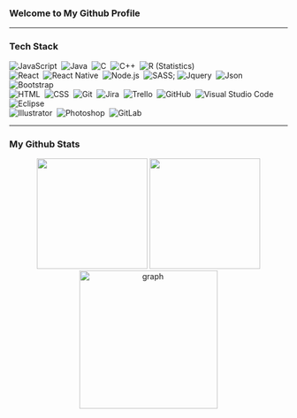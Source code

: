 ### Welcome to My Github Profile ###

***

### Tech Stack

![JavaScript](https://img.shields.io/badge/-JavaScript-05122A?style=flat&logo=javascript)&nbsp;
![Java](https://img.shields.io/badge/-Java-05122A?style=flat&logo=Java&logoColor=FFA518)&nbsp;
![C](https://img.shields.io/badge/-C-05122A?style=flat&logo=C&logoColor=A8B9CC)&nbsp;
![C++](https://img.shields.io/badge/-C++-05122A?style=flat&logo=C%2B%2B&logoColor=00599C)&nbsp;
![R (Statistics)](https://img.shields.io/badge/-R-05122A?style=flat&logo=R&logoColor=276DC3)\
![React](https://img.shields.io/badge/-React-05122A?style=flat&logo=react)&nbsp;
![React Native](https://img.shields.io/badge/-Reactnative-05122A?style=flat&logo=react)&nbsp;
![Node.js](https://img.shields.io/badge/-Node.js-05122A?style=flat&logo=node.js)&nbsp;
![SASS](https://img.shields.io/badge/-SASS-05122A?style=flat&logo=sass&logoColor=563D7C);
![Jquery](https://img.shields.io/badge/-Jquery-05122A?style=flat&logo=jquery)&nbsp;
![Json](https://img.shields.io/badge/-Json-05122A?style=flat&logo=json)&nbsp;
![Bootstrap](https://img.shields.io/badge/-Bootstrap-05122A?style=flat&logo=bootstrap&logoColor=563D7C)\
![HTML](https://img.shields.io/badge/-HTML-05122A?style=flat&logo=HTML5)&nbsp;
![CSS](https://img.shields.io/badge/-CSS-05122A?style=flat&logo=CSS3&logoColor=1572B6)&nbsp;
![Git](https://img.shields.io/badge/-Git-05122A?style=flat&logo=git)&nbsp;
![Jira](https://img.shields.io/badge/-Jira-05122A?style=flat&logo=jira)&nbsp;
![Trello](https://img.shields.io/badge/-Trello-05122A?style=flat&logo=trello)&nbsp;
![GitHub](https://img.shields.io/badge/-GitHub-05122A?style=flat&logo=github)&nbsp;
![Visual Studio Code](https://img.shields.io/badge/-Visual%20Studio%20Code-05122A?style=flat&logo=visual-studio-code&logoColor=007ACC)&nbsp;
![Eclipse](https://img.shields.io/badge/-Eclipse-05122A?style=flat&logo=eclipse-ide&logoColor=2C2255)\
![Illustrator](https://img.shields.io/badge/-Illustrator-05122A?style=flat&logo=adobe-illustrator)&nbsp;
![Photoshop](https://img.shields.io/badge/-Photoshop-05122A?style=flat&logo=adobe-photoshop)&nbsp;
![GitLab](https://img.shields.io/badge/-GitLab-05122A?style=flat&logo=gitlab)&nbsp;

***

### My Github Stats ###

<div align="center">
<a>
  <img src="https://github-readme-stats.vercel.app/api?username=mohammed873&theme=tokyonight&show_icons=true" height=200 />
</a>
<a>
  <img src="https://github-readme-stats.vercel.app/api/top-langs/?username=mohammed873&langs_count=5&theme=tokyonight" height=200 />
</a>
<br>
<a>
  <img src="https://activity-graph.herokuapp.com/graph?username=mohammed873&theme=rogue" height=250 alt="graph"/>
</a>
</div>

